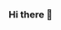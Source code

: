 ### Hi there 👋

<!--
**equiles88/equiles88** is a ✨ _special_ ✨ repository because its `README.md` (this file) appears on your GitHub profile.

Here are some ideas to get you started:

- 🔭 I’m currently working on a 14 week coding bootcamp
- 🌱 I’m currently learning JavaScript
- 👯 I’m looking to collaborate on anything I can get my hands on!
- 🤔 I’m looking for help with anything
- 💬 Ask me about my pets
- 📫 How to reach me: emilyquiles1@gmail.com
- 😄 Pronouns: she/her
- ⚡ Fun fact: I've been skydiving!
-->
